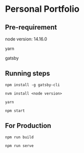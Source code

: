 # Personal Portfolio

## Pre-requirement

node version: 14.16.0

yarn

gatsby

## Running steps

```
npm install -g gatsby-cli

nvm install <node version>

yarn

npm start
```

## For Production

```
npm run build

npm run serve
```
